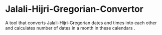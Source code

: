 Jalali-Hijri-Gregorian-Convertor
================================

A tool that converts Jalali-Hijri-Gregorian dates and times into each other and calculates number of dates in a month in these calendars .
